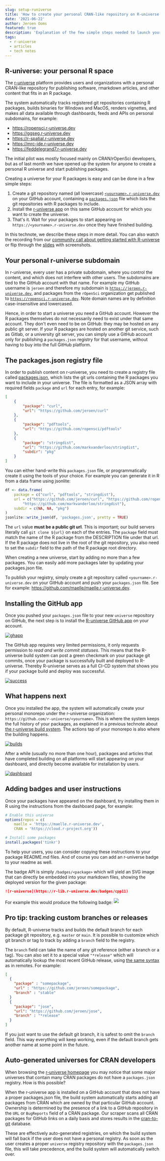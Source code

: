 ```yaml
---
slug: setup-runiverse
title: 'How to create your personal CRAN-like repository on R-universe'
date: '2021-06-22'
author: Jeroen Ooms
featured: true
description: 'Explanation of the few simple steps needed to launch your universe (create a git repository with a special JSON file, install a GitHub app).'
tags:
  - r-universe
  - articles
  - tech notes
---
```


## R-universe: your personal R space

The [r-universe](https://r-universe.dev) platform provides users and organizations with a personal CRAN-like repository for publishing software, rmarkdown articles, and other content that fits in an R package.

The system automatically tracks registered git repositories containing R packages, builds binaries for Windows and MacOS, renders vignettes, and makes all data available through dashboards, feeds and APIs on personal subdomains, for example:

 - https://ropensci.r-universe.dev
 - https://ggseg.r-universe.dev
 - https://r-spatial.r-universe.dev
 - https://mrc-ide.r-universe.dev
 - https://feddelegrand7.r-universe.dev

The initial pilot was mostly focused mainly on CRAN/rOpenSci developers, but as of last month we have opened up the system for anyone to create a personal R universe and start publishing packages. 

Creating a universe for your R packages is easy and can be done in a few simple steps:

 1. Create a git repository named (all lowercase) [`<yourname>.r-universe.dev`](https://github.com/maelle/maelle.r-universe.dev) on your GitHub account, containing a [`packages.json`](https://github.com/maelle/maelle.r-universe.dev/blob/main/packages.json) file which lists the git repositories with R packages to include.
 2. Install the [r-universe app](https://github.com/apps/r-universe/installations/new) on this same GitHub account for which you want to create the universe.
 3. That's it. Wait for your packages to start appearing on `https://<yourname>.r-universe.dev` once they have finished building.

In this technote, we describe these steps in more detail. You can also watch the recording from our [community call about getting started with R-universe](https://ropensci.org/commcalls/may2021-r-universe/) or flip through the [slides](https://jeroen.github.io/runiverse2021/) with screenshots.

## Your personal r-universe subdomain

In r-universe, every user has a private subdomain, where you control the content, and which does not interfere with other users. The subdomains are tied to the GitHub account with that name. For example my GitHub username is `jeroen` and therefore my subdomain is [`https://jeroen.r-universe.dev`](https://jeroen.r-universe.dev), and packages from the `rOpenSci` organization get published to [`https://ropensci.r-universe.dev`](https://ropensci.r-universe.dev). Note domain names are by definition case-insensitive and lowercased.

Hence, in order to start a universe you need a GitHub account. However the R packages themselves do not necessarily need to exist under that same  account. They don't even need to be on GitHub: they may be hosted on any public git server.
If your R packages are hosted on another git service, such as Gitlab, or a university git server, you can simply use a GitHub account only for publishing a `packages.json` registry for that username, without having to buy into the full GitHub platform.


## The packages.json registry file

In order to publish content on r-universe, you need to create a registry file called [packages.json](https://github.com/maelle/maelle.r-universe.dev/blob/main/packages.json), which lists the git urls containing the R packages you want to include in your universe. The file is formatted as a JSON array with required fields `package` and `url` for each entry, for example:

```json
[
    {
        "package": "curl",
        "url": "https://github.com/jeroen/curl"
    },
    {
        "package": "pdftools",
        "url": "https://github.com/ropensci/pdftools"
    },
    {
        "package": "stringdist",
        "url": "https://github.com/markvanderloo/stringdist",
        "subdir": "pkg"
    }
]
```

You can either hand-write this `packages.json` file, or programmatically create it using the tools of your choice. For example you can generate it in R from a data frame using jsonlite:

```r
df <- data.frame(
    package = c("curl", "pdftools", "stringdist"),
    url = c("https://github.com/jeroen/curl", "https://github.com/ropensci/pdftools", 
        "https://github.com/markvanderloo/stringdist"),
    subdir = c(NA, NA, "pkg")
)
jsonlite::write_json(df, 'packages.json', pretty = TRUE)
```

The `url` value __must be a public git url__. This is important; our build servers literally call `git clone ${url}` on each of the entries. The `package` field must match the name of the R package from the DESCRIPTION file under that url. If the R package does not live in the root of the git repository, you also need to set the `subdir` field to the path of the R package root directory.

When creating a new universe, start by adding no more than a few packages. You can easily add more packages later by updating your packages.json file.

To publish your registry, simply create a git repository called `<yourname>.r-universe.dev` on your GitHub account and push your `packages.json` file. See for example: https://github.com/maelle/maelle.r-universe.dev.

## Installing the GitHub app

Once you pushed your `packages.json` file to your new `universe` repository on GitHub, the next step is to install the [R-universe GitHub app](https://github.com/apps/r-universe/installations/new) on your account.

[![ghapp](https://jeroen.github.io/runiverse2021/images/installapp.png)](https://jeroen.github.io/runiverse2021/#50)

The GitHub app requires very limited permissions, it only requests permission to *read and write commit statuses*. This means that the R-universe build system can post a green checkmark on your package git commits, once your package is successfully built and deployed to R-universe. Thereby R-universe serves as a full CI-CD system that shows you if your package build and deploy was successful.

[![success](https://jeroen.github.io/runiverse2021/images/commitstatus.png)](https://jeroen.github.io/runiverse2021/#54)


## What happens next

Once you installed the app, the system will automatically create your personal monorepo under the r-universe organization: `https://github.com/r-universe/<yourname>`. This is where the system keeps the full history of your packages, as explained in a previous technote about [the r-universe build system](/blog/2021/03/04/r-universe-buildsystem/).
The actions tap of your monorepo is also where the building happens.

[![builds](https://jeroen.github.io/runiverse2021/images/actions.png)](https://github.com/r-universe/maelle/actions)

After a while (usually no more than one hour), packages and articles that have completed building on all platforms will start appearing on your dashboard, and directly become available for installation by users.


[![dashboard](https://jeroen.github.io/runiverse2021/images/maelledash.png)](https://maelle.r-universe.dev)

## Adding badges and user instructions

Once your packages have appeared on the dashboard, try installing them in R using the instructions from the dashboard page, for example:

```r
# Enable this universe
options(repos = c(
    maelle = 'https://maelle.r-universe.dev',
    CRAN = 'https://cloud.r-project.org'))

# Install some packages
install.packages('tinkr')
```

To help your users, you can consider copying these instructions to your package README.md files. And of course you can add an r-universe badge to your readme as well.

The badge API is simply `/badges/<package>` which will yield an SVG image that can directly be embedded into your markdown files, showing the deployed version for the given package:


```md
![r-universe](https://r-lib.r-universe.dev/badges/cpp11)
```

For example this would produce the following badge: <img style="margin-bottom:3px;" src="https://r-lib.r-universe.dev/badges/cpp11"></img>


## Pro tip: tracking custom branches or releases

By default, R-universe tracks and builds the default branch for each package git repository, e.g. `master` or `main`. It is possible to customize which git branch or tag to track by adding a `branch` field to the registry.

The `branch` field can take the name of any git reference (either a branch or a tag). You can also set it to a special value `"*release"` which will automatically lookup the most recent GitHub release, using [the same syntax](https://cran.r-project.org/web/packages/remotes/vignettes/dependencies.html) as in remotes. For example:

```json
[
  {
    "package" : "somepackage",
    "url" : "https://github.com/jeroen/somepackage",
    "branch" : "stable"
  }
  {
    "package": "jose",
    "url": "https://github.com/jeroen/jose",
    "branch" : "*release"
  }
]
```

If you just want to use the default git branch, it is safest to omit the `branch` field. This way everything will keep working, even if the default branch gets another name at some point in the future.

## Auto-generated universes for CRAN developers

When browsing the [r-universe homepage](https://r-universe.dev/) you may notice that some major universes that contain many CRAN packages do not have a `packages.json` registry. How is this possible?

When the r-universe app is installed on a GitHub account that does not have a proper packages.json file, the build system automatically starts adding all packages from CRAN which are owned by that particular GitHub account.
Ownership is determined by the presence of a link to a GitHub repository in the `URL` or `BugReports` field of a CRAN package. Our scraper scans all CRAN packages for GitHub links on a daily basis and stores results in the [cran-to-git](https://github.com/r-universe-org/cran-to-git) database.

These are effectively auto-generated registries, on which the build system will fall back if the user does not have a personal registry. As soon as the user creates a proper `universe` registry repository with the `packages.json` file, this will take precedence, and the build system will automatically switch over.
